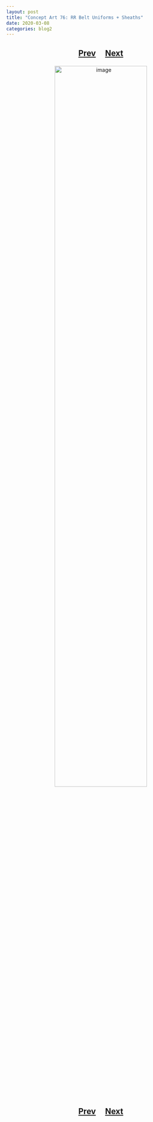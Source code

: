 ```yaml
---
layout: post
title: "Concept Art 76: RR Belt Uniforms + Sheaths"
date: 2020-03-08
categories: blog2
---
```


<h2>
  <p style="text-align:center;">
    <a href="/wingsofthechorus/archive/2020/02/23/conceptart75">Prev</a>
    &nbsp;&nbsp;&nbsp;
    <a href="/wingsofthechorus/archive/2020/03/09/conceptart77">Next</a>
  </p>
</h2>

<p style="text-align:center;">
  <img src="/wingsofthechorus/images/conceptart/ca76.png" width="70%" alt="image"/>
</p>

<h2>
  <p style="text-align:center;">
    <a href="/wingsofthechorus/archive/2020/02/23/conceptart75">Prev</a>
    &nbsp;&nbsp;&nbsp;
    <a href="/wingsofthechorus/archive/2020/03/09/conceptart77">Next</a>
  </p>
</h2>
